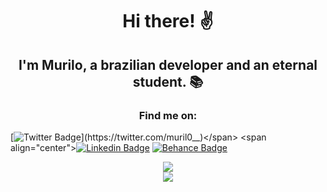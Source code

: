 
<h1 align="center"> Hi there! ✌ </h1> 

<h2 align="center"> I'm Murilo, a brazilian developer and an eternal student. 📚</h2>

<h3 align="center"> Find me on: </h3>


<span align="center">[![Twitter Badge](https://img.shields.io/badge/-Twitter-5c3ec9?style=for-the-badge&labelColor=50FA7B&logo=twitter&logoColor=31363F&link=https://twitter.com/muril0__)](https://twitter.com/muril0__)</span>
<span align="center">[![Linkedin Badge](https://img.shields.io/badge/-LinkedIn-5c3ec9?style=for-the-badge&labelColor=50FA7B&logo=Linkedin&logoColor=31363F&link=https://www.linkedin.com/in/murilo-o)](https://www.linkedin.com/in/murilo-o)</span>
<span align="center">[![Behance Badge](https://img.shields.io/badge/-Behance-5c3ec9?style=for-the-badge&labelColor=50FA7B&logo=Behance&logoColor=31363F&link=https://www.behance.net/murilo-o)](https://www.behance.net/murilo-o)</span>

<div align="center">
<img  src = "https://github-readme-stats.vercel.app/api?username=muril0-0&count_private=true&include_all_commits=true&show_icons=true&bg_color=FF000000&&title_color=8E71DC&text_color=0FCBFA&icon_color=FE938C"/>
<br/>
<img  src = "https://github-readme-stats.vercel.app/api/top-langs/?username=muril0-0&layout=compact&bg_color=FF000000&&title_color=8E71DC&text_color=0FCBFA&icon_color=FE938C"/>
</div>
